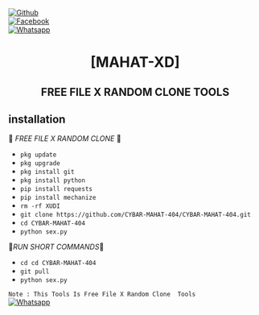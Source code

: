 <b></b> </br> <br>[![Github](https://img.shields.io/badge/Github-CYBAR.MAHAT-dimgray?style=flat-square&logo=github)](https://github.com/CYBAR-MAHAT-404)<br> [![Facebook](https://img.shields.io/badge/Facebook-MAHAT-blue?style=flat-square&logo=facebook)](https://www.facebook.com/profile.php?id=100069433521473)<br> [![Whatsapp](https://img.shields.io/badge/Whatsapp-MAHAT-deepgreen?style=flat-square&logo=whatsapp)](https://wa.me/+8801952189907)



<h1 align="center"> [MAHAT-XD]</h1>

<h2 align="center">  FREE FILE X RANDOM CLONE TOOLS </h2>


## <b>installation</b>

🔰 _FREE FILE X RANDOM CLONE_ 🔰

- `pkg update`
- `pkg upgrade`
- `pkg install git`
- `pkg install python`
- `pip install requests`
- `pip install mechanize`
- `rm -rf XUDI`
- `git clone https://github.com/CYBAR-MAHAT-404/CYBAR-MAHAT-404.git`
- `cd CYBAR-MAHAT-404`
- `python sex.py`
     
 🖤_RUN SHORT COMMANDS_🖤
- `cd cd CYBAR-MAHAT-404`
- `git pull`
- `python sex.py`

 ```Note : This Tools Is Free File X Random Clone  Tools ```</br>
 [![Whatsapp](https://img.shields.io/badge/Whatsapp-MAHAT-deepgreen?style=flat-square&logo=whatsapp)](https://wa.me/+8801952189907)
